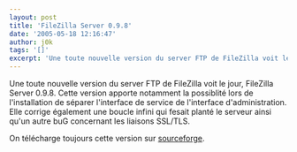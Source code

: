 ```yaml
---
layout: post
title: 'FileZilla Server 0.9.8'
date: '2005-05-18 12:16:47'
author: j0k
tags: '[]'
excerpt: 'Une toute nouvelle version du server FTP de FileZilla voit le jour, FileZilla Server 0.9.8.   )   Cette version apporte notamment la possiblité lors de l''installation de séparer l''interface de service de l''interface d''administration.   Elle corrige également une boucle infini qui fesait planté le serveur ainsi qu''un autre buG concernant les liaisons      ...'
---
```


Une toute nouvelle version du server FTP de FileZilla voit le jour, FileZilla Server 0.9.8.     Cette version apporte notamment la possiblité lors de l'installation de séparer l'interface de service de l'interface d'administration.   Elle corrige également une boucle infini qui fesait planté le serveur ainsi qu'un autre buG concernant les liaisons SSL/TLS.

On télécharge toujours cette version sur [sourceforge](http://sourceforge.net/project/showfiles.php?group_id=21558&amp;package_id=21737&amp;release_id=327997).
